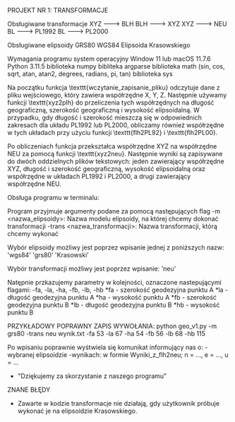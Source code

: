 PROJEKT NR 1: TRANSFORMACJE

Obsługiwane transformacje
XYZ ---> BLH
BLH ---> XYZ
XYZ ---> NEU
BL ---> PL1992
BL ---> PL2000

Obsługiwane elipsoidy
GRS80
WGS84
Elipsoida Krasowskiego

Wymagania programu
system operacyjny Window 11 lub macOS 11.7.6
Python 3.11.5
biblioteka numpy
bibliteka argparse
biblioteka math (sin, cos, sqrt, atan, atan2, degrees, radians, pi, tan)
biblioteka sys

Na początku funkcja \texttt{wczytanie\_zapisanie\_pliku} odczytuje dane z pliku wejściowego, który zawiera współrzędne X, Y, Z. Następnie używamy funkcji \texttt{xyz2plh} do przeliczenia tych współrzędnych na długość geograficzną, szerokość geograficzną i wysokość elipsoidalną. W przypadku, gdy długość i szerokość mieszczą się w odpowiednich zakresach dla układu PL1992 lub PL2000, obliczamy również współrzędne w tych układach przy użyciu funkcji \texttt{flh2PL92} i \texttt{flh2PL00}.

Po obliczeniach funkcja przekształca współrzędne XYZ na współrzędne NEU za pomocą funkcji \texttt{xyz2neu}. Następnie wyniki są zapisywane do dwóch oddzielnych plików tekstowych: jeden zawierający współrzędne XYZ, długość i szerokość geograficzną, wysokość elipsoidalną oraz współrzędne w układach PL1992 i PL2000, a drugi zawierający współrzędne NEU.

Obsługa programu w terminalu:

Program przyjmuje argumenty podane za pomocą następujących flag
-m <nazwa_elipsoidy>: Nazwa modelu elipsoidy, na której chcemy dokonać transformacji
-trans <nazwa_transformacji>: Nazwa transformacji, którą chcemy wykonać

Wybór elipsoidy możliwy jest poprzez wpisanie jednej z poniższych nazw:
'wgs84'
'grs80'
'Krasowski'


Wybór transformacji możliwy jest poprzez wpisanie:
'neu'

Natępnie przkazujemy parametry w kolejności, oznaczone nastepującymi flagami:
-fa, -la, -ha, -fb, -lb, -hb
*fa - szerokość geodezyjna punktu A
*la - długość geodezyjna punktu A
*ha - wysokość punktu A
*fb - szerokość geodezyjna punktu B
*lb - długość geodezyjna punktu B
*hb - wysokość punktu B


PRZYKŁADOWY POPRAWNY ZAPIS WYWOŁANIA:
python geo_v1.py -m grs80 -trans neu wynik.txt -fa 53 -la 67 -ha 54 -fb 56 -lb 68 -hb 115

Po wpisaniu poprawnie wyśtwiela się komunikat informujący nas o:
-wybranej elipsoidzie 
-wynikach: w formie Wyniki_z_flh2neu; n = ..., e = ..., u = ...
- "Dziękujemy za skorzystanie z naszego programu"

ZNANE BŁĘDY
- Zawarte w kodzie transformacje nie działają, gdy użytkownik próbuje wykonać je na elipsoidzie Krasowskiego.
